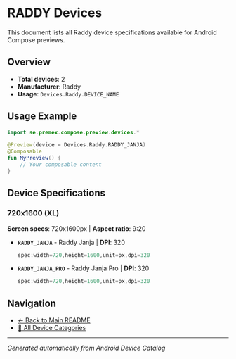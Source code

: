 # RADDY Devices

This document lists all Raddy device specifications available for Android Compose previews.

## Overview

- **Total devices**: 2
- **Manufacturer**: Raddy
- **Usage**: `Devices.Raddy.DEVICE_NAME`

## Usage Example

```kotlin
import se.premex.compose.preview.devices.*

@Preview(device = Devices.Raddy.RADDY_JANJA)
@Composable
fun MyPreview() {
    // Your composable content
}
```

## Device Specifications

### 720x1600 (XL)

**Screen specs**: 720x1600px | **Aspect ratio**: 9:20

- **`RADDY_JANJA`** - Raddy Janja | **DPI**: 320
  ```kotlin
  spec:width=720,height=1600,unit=px,dpi=320
  ```

- **`RADDY_JANJA_PRO`** - Raddy Janja Pro | **DPI**: 320
  ```kotlin
  spec:width=720,height=1600,unit=px,dpi=320
  ```

## Navigation

- [← Back to Main README](../../README.md)
- [📱 All Device Categories](../README.md)

---
*Generated automatically from Android Device Catalog*
